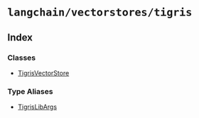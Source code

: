 `langchain/vectorstores/tigris`
===============================

Index[​](#index "Direct link to Index")
---------------------------------------

### Classes[​](#classes "Direct link to Classes")

*   [TigrisVectorStore](/docs/api/vectorstores_tigris/classes/TigrisVectorStore)

### Type Aliases[​](#type-aliases "Direct link to Type Aliases")

*   [TigrisLibArgs](/docs/api/vectorstores_tigris/types/TigrisLibArgs)
